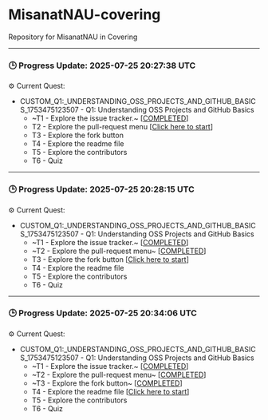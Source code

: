 # MisanatNAU-covering
Repository for MisanatNAU in Covering


---

### 🕒 Progress Update: 2025-07-25 20:27:38 UTC

⚙️ Current Quest: 
  - CUSTOM_Q1:_UNDERSTANDING_OSS_PROJECTS_AND_GITHUB_BASICS_1753475123507 - Q1: Understanding OSS Projects and GitHub Basics
    -  ~T1 - Explore the issue tracker.~ [[COMPLETED](https://github.com/OSS-Doorway-Dev/MisanatNAU-covering/issues/1)]
    - T2 - Explore the pull-request menu [[Click here to start](https://github.com/OSS-Doorway-Dev/MisanatNAU-covering/issues/2)]
    - T3 - Explore the fork button
    - T4 - Explore the readme file
    - T5 - Explore the contributors
    - T6 - Quiz



---

### 🕒 Progress Update: 2025-07-25 20:28:15 UTC

⚙️ Current Quest: 
  - CUSTOM_Q1:_UNDERSTANDING_OSS_PROJECTS_AND_GITHUB_BASICS_1753475123507 - Q1: Understanding OSS Projects and GitHub Basics
    -  ~T1 - Explore the issue tracker.~ [[COMPLETED](https://github.com/OSS-Doorway-Dev/MisanatNAU-covering/issues/1)]
    -  ~T2 - Explore the pull-request menu~ [[COMPLETED](https://github.com/OSS-Doorway-Dev/MisanatNAU-covering/issues/2)]
    - T3 - Explore the fork button [[Click here to start](https://github.com/OSS-Doorway-Dev/MisanatNAU-covering/issues/3)]
    - T4 - Explore the readme file
    - T5 - Explore the contributors
    - T6 - Quiz



---

### 🕒 Progress Update: 2025-07-25 20:34:06 UTC

⚙️ Current Quest: 
  - CUSTOM_Q1:_UNDERSTANDING_OSS_PROJECTS_AND_GITHUB_BASICS_1753475123507 - Q1: Understanding OSS Projects and GitHub Basics
    -  ~T1 - Explore the issue tracker.~ [[COMPLETED](https://github.com/OSS-Doorway-Dev/MisanatNAU-covering/issues/1)]
    -  ~T2 - Explore the pull-request menu~ [[COMPLETED](https://github.com/OSS-Doorway-Dev/MisanatNAU-covering/issues/2)]
    -  ~T3 - Explore the fork button~ [[COMPLETED](https://github.com/OSS-Doorway-Dev/MisanatNAU-covering/issues/3)]
    - T4 - Explore the readme file [[Click here to start](https://github.com/OSS-Doorway-Dev/MisanatNAU-covering/issues/4)]
    - T5 - Explore the contributors
    - T6 - Quiz

